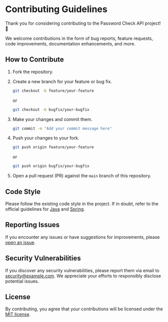 # Contributing Guidelines

Thank you for considering contributing to the Password Check API project! :tada:

We welcome contributions in the form of bug reports, feature requests, code improvements, documentation enhancements, and more.

## How to Contribute

1. Fork the repository.
2. Create a new branch for your feature or bug fix.

    ```bash
    git checkout -b feature/your-feature
    ```

    or

    ```bash
    git checkout -b bugfix/your-bugfix
    ```

3. Make your changes and commit them.

    ```bash
    git commit -m "Add your commit message here"
    ```

4. Push your changes to your fork.

    ```bash
    git push origin feature/your-feature
    ```

    or

    ```bash
    git push origin bugfix/your-bugfix
    ```

5. Open a pull request (PR) against the `main` branch of this repository.

## Code Style

Please follow the existing code style in the project. If in doubt, refer to the official guidelines for [Java](https://www.oracle.com/java/technologies/javase/codeconventions-introduction.html) and [Spring](https://spring.io/guides/gs/intellij-idea/).

## Reporting Issues

If you encounter any issues or have suggestions for improvements, please [open an issue](https://github.com/your-username/password-check-api/issues).

## Security Vulnerabilities

If you discover any security vulnerabilities, please report them via email to security@example.com. We appreciate your efforts to responsibly disclose potential issues.

## License

By contributing, you agree that your contributions will be licensed under the [MIT license](LICENSE).
